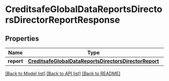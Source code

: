# CreditsafeGlobalDataReportsDirectorsDirectorReportResponse

## Properties
Name | Type | Description | Notes
------------ | ------------- | ------------- | -------------
**report** | [**CreditsafeGlobalDataReportsDirectorsDirectorReport**](CreditsafeGlobalDataReportsDirectorsDirectorReport.md) |  | [optional] 

[[Back to Model list]](../README.md#documentation-for-models) [[Back to API list]](../README.md#documentation-for-api-endpoints) [[Back to README]](../README.md)

